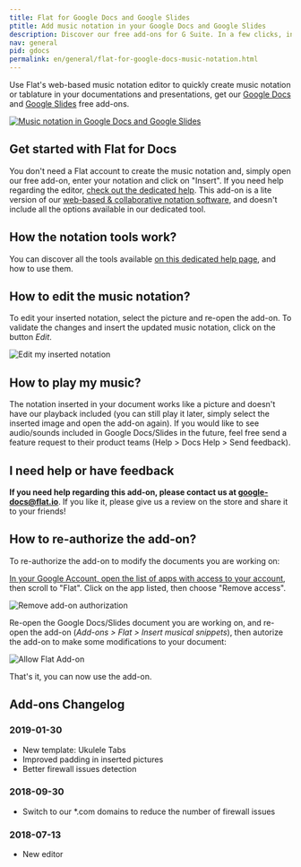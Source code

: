 ```yaml
---
title: Flat for Google Docs and Google Slides
ptitle: Add music notation in your Google Docs and Google Slides
description: Discover our free add-ons for G Suite. In a few clicks, insert any music notation in your Google Docs and Google Slides slides.
nav: general
pid: gdocs
permalink: en/general/flat-for-google-docs-music-notation.html
---
```


Use Flat's web-based music notation editor to quickly create music notation or tablature in your documentations and presentations, get our [Google Docs](https://chrome.google.com/webstore/detail/flat-for-docs-music-notat/fgcopphfnfiaephabcmnaclbdgjjkmaj) and [Google Slides](https://chrome.google.com/webstore/detail/flat-for-slides-music-not/aahnkkbdaknlhinhidfedfblacekahlb) free add-ons.

[![Music notation in Google Docs and Google Slides](/help/assets/img/google-docs/music-notation.png)](https://chrome.google.com/webstore/detail/flat-for-docs-music-notat/fgcopphfnfiaephabcmnaclbdgjjkmaj)


## Get started with Flat for Docs

You don't need a Flat account to create the music notation and, simply open our free add-on, enter your notation and click on "Insert". If you need help regarding the editor, [check out the dedicated help](/help/en/music-notation-software/). This add-on is a lite version of our [web-based & collaborative notation software](https://flat.io), and doesn't include all the options available in our dedicated tool.

## How the notation tools work?

You can discover all the tools available [on this dedicated help page](/help/en/music-notation-software/notation-features.html), and how to use them.

## How to edit the music notation?

To edit your inserted notation, select the picture and re-open the add-on. To validate the changes and insert the updated music notation, click on the button *Edit*.

![Edit my inserted notation](/help/assets/img/google-docs/edit-music-notation.gif)

## How to play my music?

The notation inserted in your document works like a picture and doesn't have our playback included (you can still play it later, simply select the inserted image and open the add-on again). If you would like to see audio/sounds included in Google Docs/Slides in the future, feel free send a feature request to their product teams (Help > Docs Help > Send feedback).

## I need help or have feedback

**If you need help regarding this add-on, please contact us at [google-docs@flat.io](mailto:google-docs@flat.io)**. If you like it, please give us a review on the store and share it to your friends!

## How to re-authorize the add-on?

To re-authorize the add-on to modify the documents you are working on:

<a href="https://myaccount.google.com/permissions" target="_blank" rel="noopener">In your Google Account, open the list of apps with access to your account</a>, then scroll to "Flat". Click on the app listed, then choose "Remove access".

![Remove add-on authorization](/help/assets/img/google-docs/authz-remove.png)

Re-open the Google Docs/Slides document you are working on, and re-open the add-on (*Add-ons > Flat > Insert musical snippets*), then autorize the add-on to make some modifications to your document:

![Allow Flat Add-on](/help/assets/img/google-docs/authz-addon.png)

That's it, you can now use the add-on.

## Add-ons Changelog

### 2019-01-30

* New template: Ukulele Tabs
* Improved padding in inserted pictures
* Better firewall issues detection

### 2018-09-30

* Switch to our *.com domains to reduce the number of firewall issues

### 2018-07-13

* New editor